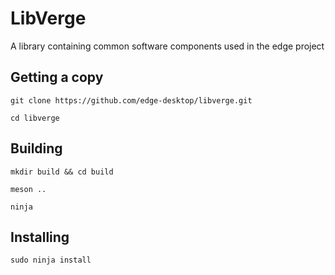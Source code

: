 # LibVerge
A library containing common software components used in the edge project

## Getting a copy

`git clone https://github.com/edge-desktop/libverge.git`

`cd libverge`

## Building

`mkdir build && cd build`

`meson ..`

`ninja`

## Installing

`sudo ninja install`
